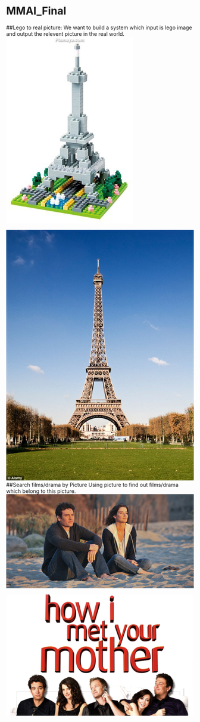 # MMAI_Final

##Lego to real picture:
We want to build a system which input is lego image and output the relevent picture in the real world.
![image](https://raw.githubusercontent.com/bostenkg5/MMAI_Final/master/lego.jpg)

![image](https://raw.githubusercontent.com/bostenkg5/MMAI_Final/master/real.jpg)
##Search films/drama by Picture
Using picture to find out films/drama which belong to this picture.
![image](https://raw.githubusercontent.com/bostenkg5/MMAI_Final/master/pic.jpg)

![image](https://raw.githubusercontent.com/bostenkg5/MMAI_Final/master/himym.jpeg)
